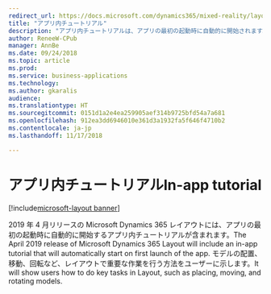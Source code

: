 ```yaml
---
redirect_url: https://docs.microsoft.com/dynamics365/mixed-reality/layout/
title: "アプリ内チュートリアル"
description: "アプリ内チュートリアルは、アプリの最初の起動時に自動的に開始されます。"
author: ReneeW-CPub
manager: AnnBe
ms.date: 09/24/2018
ms.topic: article
ms.prod: 
ms.service: business-applications
ms.technology: 
ms.author: gkaralis
audience: 
ms.translationtype: HT
ms.sourcegitcommit: 0151d1a2e4ea259905aef314b9725bfd54a7a681
ms.openlocfilehash: 912ea3dd6946010e361d3a1932fa5f646f4710b2
ms.contentlocale: ja-jp
ms.lasthandoff: 11/17/2018

---
```


# <a name="in-app-tutorial"></a><span data-ttu-id="b6948-103">アプリ内チュートリアル</span><span class="sxs-lookup"><span data-stu-id="b6948-103">In-app tutorial</span></span>

[!include[microsoft-layout banner](../includes/microsoft-layout.md)]

<span data-ttu-id="b6948-104">2019 年 4 月リリースの Microsoft Dynamics 365 レイアウトには、アプリの最初の起動時に自動的に開始するアプリ内チュートリアルが含まれます。</span><span class="sxs-lookup"><span data-stu-id="b6948-104">The April 2019 release of Microsoft Dynamics 365 Layout will include an in-app tutorial that will automatically start on first launch of the app.</span></span> <span data-ttu-id="b6948-105">モデルの配置、移動、回転など、レイアウトで重要な作業を行う方法をユーザーに示します。</span><span class="sxs-lookup"><span data-stu-id="b6948-105">It will show users how to do key tasks in Layout, such as placing, moving, and rotating models.</span></span>

